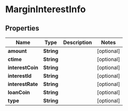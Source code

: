 

# MarginInterestInfo


## Properties

| Name | Type | Description | Notes |
|------------ | ------------- | ------------- | -------------|
|**amount** | **String** |  |  [optional] |
|**ctime** | **String** |  |  [optional] |
|**interestCoin** | **String** |  |  [optional] |
|**interestId** | **String** |  |  [optional] |
|**interestRate** | **String** |  |  [optional] |
|**loanCoin** | **String** |  |  [optional] |
|**type** | **String** |  |  [optional] |



